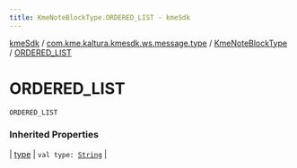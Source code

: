 ```yaml
---
title: KmeNoteBlockType.ORDERED_LIST - kmeSdk
---
```


[kmeSdk](../../index.html) / [com.kme.kaltura.kmesdk.ws.message.type](../index.html) / [KmeNoteBlockType](index.html) / [ORDERED_LIST](./-o-r-d-e-r-e-d_-l-i-s-t.html)

# ORDERED_LIST

`ORDERED_LIST`

### Inherited Properties

| [type](type.html) | `val type: `[`String`](https://kotlinlang.org/api/latest/jvm/stdlib/kotlin/-string/index.html) |

